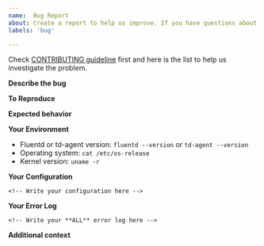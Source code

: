 ```yaml
---
name:  Bug Report
about: Create a report to help us improve. If you have questions about Fluentd and plugins, please direct these to https://groups.google.com/forum/#!forum/fluentd
labels: 'bug'

---
```


Check [CONTRIBUTING guideline](https://github.com/fluent/fluentd/blob/master/CONTRIBUTING.md) first and here is the list to help us investigate the problem.

**Describe the bug**
<!-- A clear and concise description of what the bug is. -->

**To Reproduce**
<!-- Steps to reproduce the behavior: -->

**Expected behavior**
<!-- A clear and concise description of what you expected to happen. -->

**Your Environment**

- Fluentd or td-agent version: `fluentd --version` or `td-agent --version`
- Operating system: `cat /etc/os-release`
- Kernel version: `uname -r`

**Your Configuration**

```
<!-- Write your configuration here -->
```

**Your Error Log**

```
<!-- Write your **ALL** error log here -->
```

**Additional context**

<!-- Add any other context about the problem here. -->
